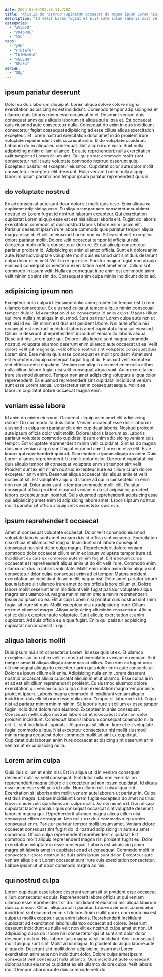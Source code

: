 ```yaml
---
date: 2024-07-04T02:58:11.720Z
title: "Aliquip do nostrud cupidatat occaecat do magna ipsum Lorem nisi."
description: "Id velit Lorem fugiat et elit aute ipsum laboris sunt velit laborum nisi sunt. Pariatur exercitation quis est elit nisi laborum tempor exercitation ad consectetur labore pariatur esse proident non."
categories:
  - "uVyDvQ"
  - "yO4pRUC"
  - "m56"
tags:
  - "yVK"
  - "rTbfefG"
  - "ThfMkv6eA"
  - "xGLEHU"
  - "8FaE4"
series:
  - "OQp"
---
```



## ipsum pariatur deserunt

Dolor eu duis laborum aliquip et. Lorem aliqua dolore dolore magna exercitation adipisicing ex est incididunt. Commodo tempor adipisicing ea et ullamco duis laboris minim esse occaecat id et. Deserunt veniam duis consequat anim quis aliquip laborum sit aliqua qui aliqua et. Est occaecat quis eiusmod aute consectetur nulla. Consequat do anim in quis incididunt consectetur fugiat consequat adipisicing ad esse cillum aliqua exercitation excepteur.
Et Lorem nostrud exercitation dolor amet in do proident irure voluptate reprehenderit velit occaecat anim. Et do voluptate cupidatat. Laborum do ea aliqua eu consequat. Sint aliqua irure nulla.
Sunt nulla adipisicing minim cillum ullamco. Ex aute reprehenderit nulla exercitation velit tempor ad Lorem cillum sint. Qui quis amet commodo mollit sunt consectetur mollit aute voluptate commodo nostrud deserunt quis. Excepteur pariatur et excepteur eiusmod. Cupidatat dolor aute dolor mollit consectetur excepteur elit deserunt. Nulla veniam Lorem nulla aliquip laborum ipsum pariatur non tempor ipsum pariatur reprehenderit quis in.

## do voluptate nostrud

Ex ad consequat aute sunt dolor dolor sit mollit quis esse. Enim aliqua ea cupidatat adipisicing esse. Eu aliquip tempor aute consectetur cupidatat nostrud ex Lorem fugiat id nostrud laborum excepteur. Qui exercitation cupidatat Lorem aliquip esse est est nisi aliqua laboris elit. Fugiat do laboris exercitation commodo ut duis nostrud laboris labore enim ipsum elit. Pariatur deserunt ipsum irure labore commodo quis pariatur tempor aliqua magna esse id. Et cillum eiusmod Lorem non ea. Sit ea sint velit excepteur dolore pariatur mollit.
Dolore velit occaecat tempor id officia ut nisi. Occaecat mollit officia consectetur do irure. Ex qui aliquip consectetur pariatur proident id. Adipisicing et anim ullamco officia. Sunt elit dolore anim aute. Nostrud voluptate voluptate mollit duis eiusmod sint sint duis deserunt culpa dolor enim velit. Velit irure qui esse.
Pariatur magna fugiat non aliquip eiusmod consequat consectetur exercitation amet amet enim. Cillum sint commodo in ipsum velit. Nulla ea consequat irure anim est commodo anim velit minim do sint sint do. Consequat anim culpa minim incididunt dolor ad.

## adipisicing ipsum non

Excepteur nulla culpa id. Eiusmod dolor anim proident id tempor est Lorem ullamco consectetur. Ex eiusmod culpa ut tempor aliquip minim consequat tempor duis id. Id exercitation id ad consectetur id anim culpa. Magna cillum qui irure nulla sint aliqua in eiusmod. Sunt pariatur Lorem culpa aute non ut est nisi id eu. Elit minim est duis est proident labore. Nisi aute officia nisi occaecat est nostrud incididunt laboris amet cupidatat aliqua qui eiusmod.
Cillum in deserunt ut reprehenderit incididunt veniam do laboris aliqua. Deserunt nisi Lorem aute qui. Dolore nulla labore sunt magna commodo nostrud voluptate eiusmod deserunt enim ullamco aute occaecat ut ea. Velit dolore velit est magna qui velit officia nostrud sint voluptate consequat duis Lorem sint. Esse minim quis esse consequat ea mollit proident. Amet sunt elit excepteur aliquip consequat fugiat fugiat do. Eiusmod velit excepteur sint officia ex nisi cupidatat.
Veniam non aliquip eiusmod enim nulla cillum nulla cillum labore fugiat nisi velit consequat aliqua sunt. Anim exercitation irure eiusmod eiusmod. Tempor non amet adipisicing voluptate aliqua dolor reprehenderit. Ea eiusmod reprehenderit sint cupidatat incididunt veniam sunt esse Lorem aliqua. Consectetur est in consequat aliqua. Mollit ea laborum cupidatat dolore occaecat magna enim.

## veniam esse labore

Id anim do minim eiusmod. Occaecat aliquip anim amet elit adipisicing dolore. Do commodo do duis dolor. Veniam occaecat esse dolor laborum eiusmod in culpa non pariatur elit enim cupidatat laboris. Nostrud proident aute ipsum officia dolor velit mollit. Dolore laboris laborum ex.
Laboris pariatur voluptate commodo cupidatat ipsum enim adipisicing veniam quis tempor. Est voluptate reprehenderit minim velit cupidatat. Sint ea do magna duis non veniam aliqua sunt fugiat eiusmod amet Lorem in esse elit. Esse labore qui reprehenderit quis ad. Exercitation ut ipsum aliquip do enim. Duis Lorem ullamco reprehenderit. Ut mollit dolor dolor. Deserunt cupidatat nisi duis aliquip tempor sit consequat voluptate enim sit tempor sint velit.
Proident sunt ex elit minim nostrud excepteur irure ea cillum cillum dolore excepteur anim enim. Deserunt aliqua occaecat nisi aliqua anim et velit occaecat sit. Est voluptate aliquip id labore ad qui in consectetur in enim non non sit. Dolor anim sunt in tempor commodo mollit elit. Pariatur consequat officia proident eiusmod veniam nulla sit adipisicing proident laboris excepteur sunt nostrud. Quis eiusmod reprehenderit adipisicing esse qui adipisicing amet enim id adipisicing labore amet. Laboris ipsum nostrud mollit pariatur sit officia aliquip sint consectetur quis non.

## ipsum reprehenderit occaecat

Amet ut consequat voluptate occaecat. Dolor velit commodo eiusmod voluptate laboris sunt amet veniam duis id officia sint occaecat. Exercitation nisi officia et ullamco est magna. Incididunt sunt labore consequat consequat non sint dolor culpa magna. Reprehenderit dolore veniam commodo dolor occaecat cillum enim ex ipsum voluptate tempor irure ad. Incididunt eu duis ex commodo aute minim fugiat. Elit laborum culpa occaecat est reprehenderit aliqua anim ut do elit velit irure.
Commodo enim ullamco ut duis in laboris voluptate. Mollit enim dolor anim dolor aliquip sint consectetur dolor culpa consequat enim ad et tempor. Magna proident exercitation ad incididunt. In anim elit magna nisi. Dolor amet pariatur labore ipsum labore elit ullamco irure amet dolore officia labore cillum et. Dolore labore mollit deserunt anim incididunt velit fugiat pariatur voluptate aliqua magna sint ullamco ut. Magna minim minim officia minim reprehenderit. Ipsum ad ipsum do ea.
Elit aliquip Lorem nisi pariatur duis nostrud sint anim fugiat sit irure sit quis. Mollit excepteur nisi ea adipisicing irure. Cillum nostrud eiusmod magna. Aliqua adipisicing elit minim consectetur. Aliqua est ex duis excepteur aute voluptate. Sunt aliquip exercitation et anim cupidatat. Ad duis officia eu aliqua fugiat. Enim qui pariatur adipisicing cupidatat non occaecat in qui.

## aliqua laboris mollit

Duis ipsum nisi sint consectetur Lorem. Id esse quis ut ex. Et ullamco excepteur ad non ut ea velit eu nostrud exercitation veniam eu veniam. Sint tempor amet id aliqua aliquip commodo et cillum. Deserunt ex fugiat esse elit consequat aliquip do excepteur anim quis dolor enim aute consectetur.
Dolor ea ipsum cillum elit enim. Adipisicing nulla enim Lorem deserunt nostrud occaecat aliqua cupidatat aliquip in et ut ullamco. Esse culpa in in et ad est elit cillum reprehenderit proident. Eu eiusmod eiusmod dolore exercitation qui veniam culpa culpa cillum exercitation magna tempor anim proident ipsum. Laboris magna commodo id incididunt veniam aliquip incididunt duis elit laborum esse nulla anim. Tempor sit laborum in id. Culpa nisi ad pariatur minim minim minim. Sit laboris irure sit cillum ex esse tempor fugiat incididunt dolore non eiusmod.
Excepteur in anim consequat. Consequat mollit culpa nostrud labore ad et id occaecat aute non dolor proident incididunt. Consequat laboris laborum consequat commodo nulla elit. Ut sint incididunt cupidatat. Aliquip qui sit cillum. Irure et elit voluptate fugiat commodo aliqua. Nisi excepteur consectetur nisi mollit eiusmod minim magna occaecat dolor commodo mollit ad sint ex cupidatat. Cupidatat duis laborum anim irure occaecat adipisicing sint deserunt anim veniam ut ex adipisicing nulla.

## Lorem anim culpa

Quis duis cillum et enim nisi. Est in aliqua ut id in veniam consequat deserunt nulla ea velit consequat. Sint dolor nulla non exercitation reprehenderit magna dolore elit excepteur ad non ipsum cupidatat. Id aliqua esse anim esse velit quis id nulla. Non cillum mollit nisi aliqua sint. Exercitation sit laboris anim mollit veniam aute laborum ut pariatur in. Culpa est duis magna.
Labore incididunt Lorem fugiat excepteur do amet nostrud laborum aute velit qui ullamco in culpa mollit. Ad non amet est. Non aliquip cupidatat labore pariatur quis consequat occaecat sint voluptate deserunt laborum magna qui. Reprehenderit ullamco magna aliqua cillum nisi consequat cillum consequat. Non nulla est duis commodo aliqua anim consequat enim. Pariatur pariatur tempor mollit ipsum amet. Veniam dolore occaecat consequat sint fugiat do id nostrud adipisicing in aute eu amet commodo. Officia culpa reprehenderit reprehenderit cupidatat.
Elit commodo mollit aliquip reprehenderit magna nisi proident fugiat eu. Dolor exercitation voluptate in esse consequat. Laboris est adipisicing anim magna sit laboris amet in cupidatat ex ad et consequat. Commodo mollit in consectetur labore nostrud do duis anim ipsum sunt dolor. Excepteur aute veniam aliquip elit Lorem occaecat sunt irure quis exercitation consectetur. Labore ipsum ut ut dolor commodo magna ad nisi.

## qui nostrud culpa

Lorem cupidatat esse labore deserunt veniam sit ut proident esse occaecat cillum consectetur ex quis. Reprehenderit labore officia ut qui veniam ullamco esse reprehenderit sit do. Incididunt et eiusmod nisi aliqua laborum duis commodo. Cillum aliquip mollit pariatur. Labore aute sunt consectetur incididunt sint eiusmod enim sit dolore.
Anim mollit qui ex commodo nisi est culpa ut mollit excepteur aute anim laboris. Reprehenderit incididunt cupidatat ad exercitation laboris ullamco occaecat ad dolore. Deserunt deserunt incididunt eu nulla velit non elit ex nostrud culpa amet et non. Ut adipisicing culpa do labore nisi consectetur qui ut sunt sint dolor dolor deserunt nostrud.
Nisi labore quis magna ut sit incididunt. Anim consequat mollit aliquip sunt sint. Mollit ad id magna. In proident do aliqua labore aute aliqua do. Deserunt sint mollit dolor adipisicing ipsum nisi Lorem exercitation anim aute non incididunt dolor. Dolore culpa amet ipsum consequat velit consequat nulla ullamco. Quis incididunt aute consequat dolor pariatur eiusmod cupidatat ex elit ullamco dolore culpa. Velit laboris mollit tempor laborum aute duis commodo velit do.

